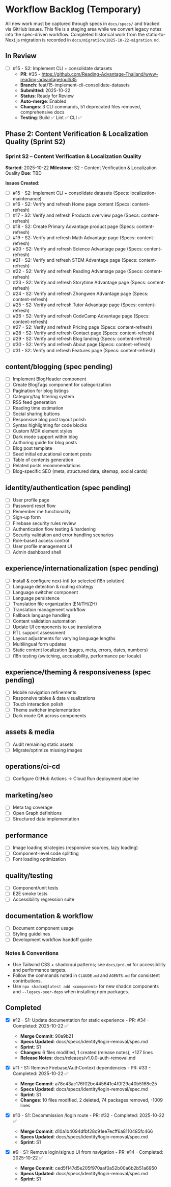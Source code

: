 # Workflow Backlog (Temporary)

All new work must be captured through specs in `docs/specs/` and tracked via GitHub issues. This file is a staging area while we convert legacy notes into the spec-driven workflow. Completed historical work from the static-to-Next.js migration is recorded in `docs/migration/2025-10-22-migration.md`.

## In Review

- [ ] #15 - S2: Implement CLI + consolidate datasets
  - **PR**: #35 - https://github.com/Reading-Advantage-Thailand/www-reading-advantage/pull/35
  - **Branch**: feat/15-implement-cli-consolidate-datasets
  - **Submitted**: 2025-10-22
  - **Status**: Ready for Review
  - **Auto-merge**: Enabled
  - **Changes**: 3 CLI commands, 51 deprecated files removed, comprehensive docs
  - **Testing**: Build ✅ Lint ✅ CLI ✅



## Phase 2: Content Verification & Localization Quality (Sprint S2)

### Sprint S2 – Content Verification & Localization Quality

**Started**: 2025-10-22
**Milestone**: S2 - Content Verification & Localization Quality
**Due**: TBD

**Issues Created**:

- [ ] #15 - S2: Implement CLI + consolidate datasets (Specs: localization-maintenance)
- [ ] #16 - S2: Verify and refresh Home page content (Specs: content-refresh)
- [ ] #17 - S2: Verify and refresh Products overview page (Specs: content-refresh)
- [ ] #18 - S2: Create Primary Advantage product page (Specs: content-refresh)
- [ ] #19 - S2: Verify and refresh Math Advantage page (Specs: content-refresh)
- [ ] #20 - S2: Verify and refresh Science Advantage page (Specs: content-refresh)
- [ ] #21 - S2: Verify and refresh STEM Advantage page (Specs: content-refresh)
- [ ] #22 - S2: Verify and refresh Reading Advantage page (Specs: content-refresh)
- [ ] #23 - S2: Verify and refresh Storytime Advantage page (Specs: content-refresh)
- [ ] #24 - S2: Verify and refresh Zhongwen Advantage page (Specs: content-refresh)
- [ ] #25 - S2: Verify and refresh Tutor Advantage page (Specs: content-refresh)
- [ ] #26 - S2: Verify and refresh CodeCamp Advantage page (Specs: content-refresh)
- [ ] #27 - S2: Verify and refresh Pricing page (Specs: content-refresh)
- [ ] #28 - S2: Verify and refresh Contact page (Specs: content-refresh)
- [ ] #29 - S2: Verify and refresh Blog landing (Specs: content-refresh)
- [ ] #30 - S2: Verify and refresh About page (Specs: content-refresh)
- [ ] #31 - S2: Verify and refresh Features page (Specs: content-refresh)

## content/blogging (spec pending)
- [ ] Implement BlogHeader component
- [ ] Create BlogTags component for categorization
- [ ] Pagination for blog listings
- [ ] Category/tag filtering system
- [ ] RSS feed generation
- [ ] Reading time estimation
- [ ] Social sharing buttons
- [ ] Responsive blog post layout polish
- [ ] Syntax highlighting for code blocks
- [ ] Custom MDX element styles
- [ ] Dark mode support within blog
- [ ] Authoring guide for blog posts
- [ ] Blog post template
- [ ] Seed initial educational content posts
- [ ] Table of contents generation
- [ ] Related posts recommendations
- [ ] Blog-specific SEO (meta, structured data, sitemap, social cards)

## identity/authentication (spec pending)
- [ ] User profile page
- [ ] Password reset flow
- [ ] Remember me functionality
- [ ] Sign-up form
- [ ] Firebase security rules review
- [ ] Authentication flow testing & hardening
- [ ] Security validation and error handling scenarios
- [ ] Role-based access control
- [ ] User profile management UI
- [ ] Admin dashboard shell

## experience/internationalization (spec pending)
- [ ] Install & configure next-intl (or selected i18n solution)
- [ ] Language detection & routing strategy
- [ ] Language switcher component
- [ ] Language persistence
- [ ] Translation file organization (EN/TH/ZH)
- [ ] Translation management workflow
- [ ] Fallback language handling
- [ ] Content validation automation
- [ ] Update UI components to use translations
- [ ] RTL support assessment
- [ ] Layout adjustments for varying language lengths
- [ ] Multilingual form updates
- [ ] Static content localization (pages, meta, errors, dates, numbers)
- [ ] i18n testing (switching, accessibility, performance per locale)

## experience/theming & responsiveness (spec pending)
- [ ] Mobile navigation refinements
- [ ] Responsive tables & data visualizations
- [ ] Touch interaction polish
- [ ] Theme switcher implementation
- [ ] Dark mode QA across components

## assets & media
- [ ] Audit remaining static assets
- [ ] Migrate/optimize missing images

## operations/ci-cd
- [ ] Configure GitHub Actions -> Cloud Run deployment pipeline

## marketing/seo
- [ ] Meta tag coverage
- [ ] Open Graph definitions
- [ ] Structured data implementation

## performance
- [ ] Image loading strategies (responsive sources, lazy loading)
- [ ] Component-level code splitting
- [ ] Font loading optimization

## quality/testing
- [ ] Component/unit tests
- [ ] E2E smoke tests
- [ ] Accessibility regression suite

## documentation & workflow
- [ ] Document component usage
- [ ] Styling guidelines
- [ ] Development workflow handoff guide

### Notes & Conventions
- Use Tailwind CSS + shadcn/ui patterns; see `docs/prd.md` for accessibility and performance targets.
- Follow the commands noted in `CLAUDE.md` and `AGENTS.md` for consistent contributions.
- Use `npx shadcn@latest add <component>` for new shadcn components and `--legacy-peer-deps` when installing npm packages.

## Completed

- [x] #12 - S1: Update documentation for static experience - PR: #34 - Completed: 2025-10-22 ✅
  - **Merge Commit**: 90a9b21
  - **Specs Updated**: docs/specs/identity/login-removal/spec.md
  - **Sprint**: S1
  - **Changes**: 6 files modified, 1 created (release notes), +127 lines
  - **Release Notes**: docs/releases/v1.0.0-auth-removal.md

- [x] #11 - S1: Remove Firebase/AuthContext dependencies - PR: #33 - Completed: 2025-10-22 ✅
  - **Merge Commit**: a78e43ac176f02be445641e4f0f29a40b5168e25
  - **Specs Updated**: docs/specs/identity/login-removal/spec.md
  - **Sprint**: S1
  - **Changes**: 10 files modified, 2 deleted, 74 packages removed, -1009 lines

- [x] #10 - S1: Decommission /login route - PR: #32 - Completed: 2025-10-22 ✅
  - **Merge Commit**: d10a1b4094dfbf28c91ee7ecff6a8110485fc466
  - **Specs Updated**: docs/specs/identity/login-removal/spec.md
  - **Sprint**: S1

- [x] #9 - S1: Remove login/signup UI from navigation - PR: #14 - Completed: 2025-10-22 ✅
  - **Merge Commit**: ced5f147d5e205f970aaf0a52b00a6b2b51a6950
  - **Specs Updated**: docs/specs/identity/login-removal/spec.md
  - **Sprint**: S1
